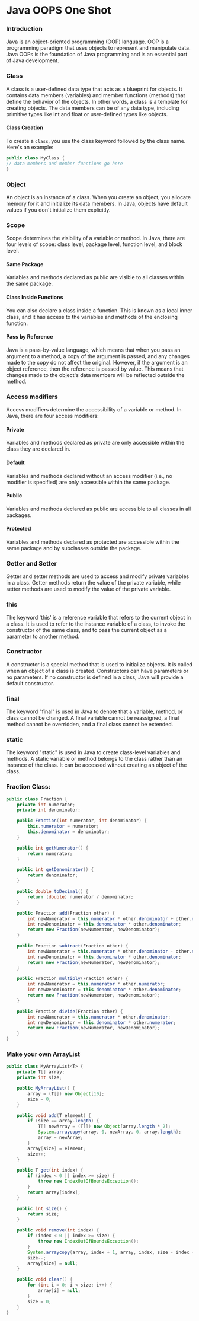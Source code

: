 Java OOPS One Shot
=======================================
### Introduction
Java is an object-oriented programming (OOP) language. OOP is a programming paradigm that uses objects to represent and manipulate data. Java OOPs is the foundation of Java programming and is an essential part of Java development.

### Class
A class is a user-defined data type that acts as a blueprint for objects. It contains data members (variables) and member functions (methods) that define the behavior of the objects. In other words, a class is a template for creating objects. The data members can be of any data type, including primitive types like int and float or user-defined types like objects.

#### Class Creation
To create a `class`, you use the class keyword followed by the class name. Here's an example:
```java
public class MyClass {
// data members and member functions go here
}
```

### Object
An object is an instance of a class. When you create an object, you allocate memory for it and initialize its data members. In Java, objects have default values if you don't initialize them explicitly.

### Scope
Scope determines the visibility of a variable or method. In Java, there are four levels of scope: class level, package level, function level, and block level.

#### Same Package
Variables and methods declared as public are visible to all classes within the same package.

#### Class Inside Functions
You can also declare a class inside a function. This is known as a local inner class, and it has access to the variables and methods of the enclosing function.

#### Pass by Reference
Java is a pass-by-value language, which means that when you pass an argument to a method, a copy of the argument is passed, and any changes made to the copy do not affect the original. However, if the argument is an object reference, then the reference is passed by value. This means that changes made to the object's data members will be reflected outside the method.

### Access modifiers
Access modifiers determine the accessibility of a variable or method. In Java, there are four access modifiers:

#### Private
Variables and methods declared as private are only accessible within the class they are declared in.
#### Default
Variables and methods declared without an access modifier (i.e., no modifier is specified) are only accessible within the same package.
#### Public
Variables and methods declared as public are accessible to all classes in all packages.
#### Protected
Variables and methods declared as protected are accessible within the same package and by subclasses outside the package.

### Getter and Setter
Getter and setter methods are used to access and modify private variables in a class. Getter methods return the value of the private variable, while setter methods are used to modify the value of the private variable.

### this
The keyword 'this' is a reference variable that refers to the current object in a class. It is used to refer to the instance variable of a class, to invoke the constructor of the same class, and to pass the current object as a parameter to another method.

### Constructor
A constructor is a special method that is used to initialize objects. It is called when an object of a class is created. Constructors can have parameters or no parameters. If no constructor is defined in a class, Java will provide a default constructor.

### final
The keyword "final" is used in Java to denote that a variable, method, or class cannot be changed. A final variable cannot be reassigned, a final method cannot be overridden, and a final class cannot be extended.

### static
The keyword "static" is used in Java to create class-level variables and methods. A static variable or method belongs to the class rather than an instance of the class. It can be accessed without creating an object of the class.

### Fraction Class:
```java
public class Fraction {
    private int numerator;
    private int denominator;

    public Fraction(int numerator, int denominator) {
        this.numerator = numerator;
        this.denominator = denominator;
    }

    public int getNumerator() {
        return numerator;
    }

    public int getDenominator() {
        return denominator;
    }

    public double toDecimal() {
        return (double) numerator / denominator;
    }

    public Fraction add(Fraction other) {
        int newNumerator = this.numerator * other.denominator + other.numerator * this.denominator;
        int newDenominator = this.denominator * other.denominator;
        return new Fraction(newNumerator, newDenominator);
    }

    public Fraction subtract(Fraction other) {
        int newNumerator = this.numerator * other.denominator - other.numerator * this.denominator;
        int newDenominator = this.denominator * other.denominator;
        return new Fraction(newNumerator, newDenominator);
    }

    public Fraction multiply(Fraction other) {
        int newNumerator = this.numerator * other.numerator;
        int newDenominator = this.denominator * other.denominator;
        return new Fraction(newNumerator, newDenominator);
    }

    public Fraction divide(Fraction other) {
        int newNumerator = this.numerator * other.denominator;
        int newDenominator = this.denominator * other.numerator;
        return new Fraction(newNumerator, newDenominator);
    }
}
```

### Make your own ArrayList
```java
public class MyArrayList<T> {
    private T[] array;
    private int size;

    public MyArrayList() {
        array = (T[]) new Object[10];
        size = 0;
    }

    public void add(T element) {
        if (size == array.length) {
            T[] newArray = (T[]) new Object[array.length * 2];
            System.arraycopy(array, 0, newArray, 0, array.length);
            array = newArray;
        }
        array[size] = element;
        size++;
    }

    public T get(int index) {
        if (index < 0 || index >= size) {
            throw new IndexOutOfBoundsException();
        }
        return array[index];
    }

    public int size() {
        return size;
    }

    public void remove(int index) {
        if (index < 0 || index >= size) {
            throw new IndexOutOfBoundsException();
        }
        System.arraycopy(array, index + 1, array, index, size - index - 1);
        size--;
        array[size] = null;
    }

    public void clear() {
        for (int i = 0; i < size; i++) {
            array[i] = null;
        }
        size = 0;
    }
}
```
